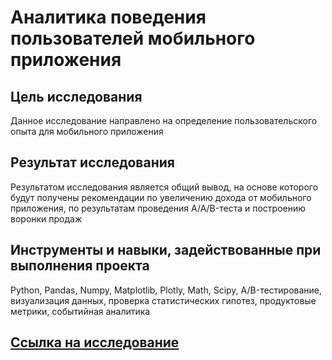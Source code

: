# Аналитика поведения пользователей мобильного приложения

## Цель исследования
Данное исследование направлено на определение пользовательского опыта для мобильного приложения	


## Результат исследования
Результатом исследования является общий вывод, на основе которого будут получены рекомендации по увеличению дохода от мобильного приложения, по результатам проведения A/A/B-теста и построению воронки продаж

## Инструменты и навыки, задействованные при выполнения проекта
Python, Pandas, Numpy, Matplotlib, Plotly, Math, Scipy, A/B-тестирование, визуализация данных, проверка статистических гипотез, продуктовые метрики, событийная аналитика

## [Ссылка на исследование]( https://github.com/MelnikovSergey91/Project_Yandex.Practicum/blob/mobile-app/mobile%20app.ipynb)

